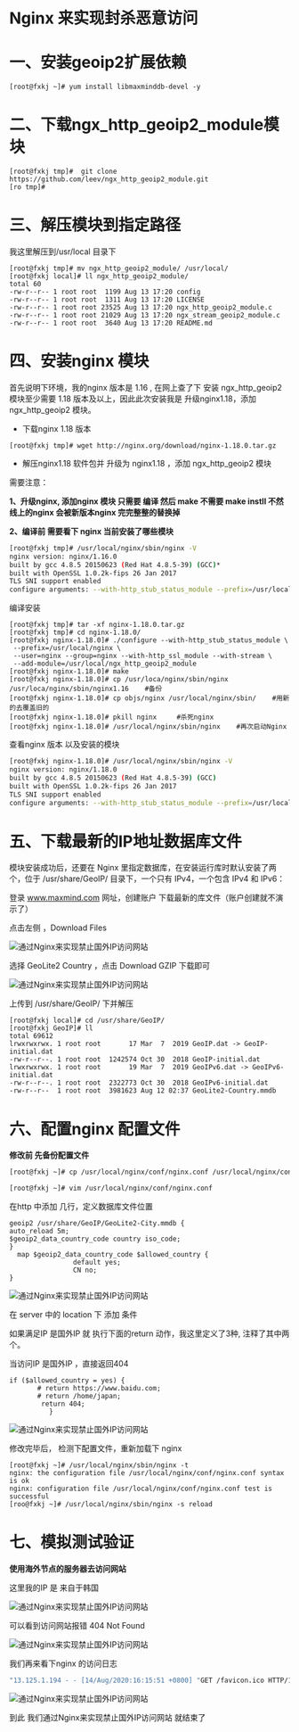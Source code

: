 # Nginx 来实现封杀恶意访问 

# 一、安装geoip2扩展依赖

```
[root@fxkj ~]# yum install libmaxminddb-devel -y
```

# 二、下载ngx_http_geoip2_module模块

```
[root@fxkj tmp]#  git clone https://github.com/leev/ngx_http_geoip2_module.git
[ro tmp]# 
```

# 三、解压模块到指定路径

我这里解压到/usr/local 目录下

```
[root@fxkj tmp]# mv ngx_http_geoip2_module/ /usr/local/
[root@fxkj local]# ll ngx_http_geoip2_module/
total 60
-rw-r--r-- 1 root root  1199 Aug 13 17:20 config
-rw-r--r-- 1 root root  1311 Aug 13 17:20 LICENSE
-rw-r--r-- 1 root root 23525 Aug 13 17:20 ngx_http_geoip2_module.c
-rw-r--r-- 1 root root 21029 Aug 13 17:20 ngx_stream_geoip2_module.c
-rw-r--r-- 1 root root  3640 Aug 13 17:20 README.md
```

# 四、安装nginx 模块

首先说明下环境，我的nginx 版本是 1.16 , 在网上查了下 安装 ngx_http_geoip2 模块至少需要 1.18 版本及以上，因此此次安装我是 升级nginx1.18，添加 ngx_http_geoip2 模块。 

- 下载nginx 1.18 版本

```
[root@fxkj tmp]# wget http://nginx.org/download/nginx-1.18.0.tar.gz
```

- 解压nginx1.18 软件包并 升级为 nginx1.18 ，添加 ngx_http_geoip2 模块

需要注意：

**1、升级nginx, 添加nginx 模块 只需要 编译 然后 make 
不需要 make instll 不然线上的nginx 会被新版本nginx 完完整整的替换掉**

**2、编译前 需要看下 nginx 当前安装了哪些模块**

```bash
[root@fxkj tmp]# /usr/local/nginx/sbin/nginx -V
nginx version: nginx/1.16.0
built by gcc 4.8.5 20150623 (Red Hat 4.8.5-39) (GCC)*
built with OpenSSL 1.0.2k-fips 26 Jan 2017
TLS SNI support enabled
configure arguments: --with-http_stub_status_module --prefix=/usr/local/nginx  --user=nginx --group=nginx --with-http_ssl_module --with-stream*
```

编译安装

```
[root@fxkj tmp]# tar -xf nginx-1.18.0.tar.gz 
[root@fxkj tmp]# cd nginx-1.18.0/
[root@fxkj nginx-1.18.0]# ./configure --with-http_stub_status_module \
 --prefix=/usr/local/nginx \
 --user=nginx --group=nginx --with-http_ssl_module --with-stream \
 --add-module=/usr/local/ngx_http_geoip2_module
[root@fxkj nginx-1.18.0]# make
[root@fxkj nginx-1.18.0]# cp /usr/loca/nginx/sbin/nginx /usr/loca/nginx/sbin/nginx1.16    #备份
[root@fxkj nginx-1.18.0]# cp objs/nginx /usr/local/nginx/sbin/    #用新的去覆盖旧的
[root@fxkj nginx-1.18.0]# pkill nginx     #杀死nginx
[root@fxkj nginx-1.18.0]# /usr/local/nginx/sbin/nginx    #再次启动Nginx
```

查看nginx 版本 以及安装的模块

```bash
[root@fxkj nginx-1.18.0]# /usr/local/nginx/sbin/nginx -V
nginx version: nginx/1.18.0
built by gcc 4.8.5 20150623 (Red Hat 4.8.5-39) (GCC) 
built with OpenSSL 1.0.2k-fips 26 Jan 2017
TLS SNI support enabled
configure arguments: --with-http_stub_status_module --prefix=/usr/local/nginx  --user=nginx --group=nginx --with-http_ssl_module --with-stream --add-module=/usr/local/ngx_http_geoip2_module
```

# 五、下载最新的IP地址数据库文件

模块安装成功后，还要在 Nginx 里指定数据库，在安装运行库时默认安装了两个，位于 /usr/share/GeoIP/ 目录下，一个只有 IPv4，一个包含 IPv4 和 IPv6：

登录 www.maxmind.com 网址，创建账户 下载最新的库文件（账户创建就不演示了）

点击左侧 ，Download Files

![通过Nginx来实现禁止国外IP访问网站](https://p3-tt.byteimg.com/origin/pgc-image/a965a80a0e354dde96ba5fa1091cf86f?from=pc)

选择 GeoLite2 Country ，点击 Download GZIP 下载即可

![通过Nginx来实现禁止国外IP访问网站](https://p3-tt.byteimg.com/origin/pgc-image/c3e087baa970419593541115de1ad8be?from=pc)

上传到 /usr/share/GeoIP/ 下并解压

```
[root@fxkj local]# cd /usr/share/GeoIP/
[root@fxkj GeoIP]# ll
total 69612
lrwxrwxrwx. 1 root root       17 Mar  7  2019 GeoIP.dat -> GeoIP-initial.dat
-rw-r--r--. 1 root root  1242574 Oct 30  2018 GeoIP-initial.dat
lrwxrwxrwx. 1 root root       19 Mar  7  2019 GeoIPv6.dat -> GeoIPv6-initial.dat
-rw-r--r--. 1 root root  2322773 Oct 30  2018 GeoIPv6-initial.dat
-rw-r--r--  1 root root  3981623 Aug 12 02:37 GeoLite2-Country.mmdb
```

# 六、配置nginx 配置文件

**修改前 先备份配置文件**

```bash
[root@fxkj ~]# cp /usr/local/nginx/conf/nginx.conf /usr/local/nginx/conf/nginx.conf-bak

[root@fxkj ~]# vim /usr/local/nginx/conf/nginx.conf
```

在http 中添加 几行，定义数据库文件位置

```
geoip2 /usr/share/GeoIP/GeoLite2-City.mmdb {
auto_reload 5m;
$geoip2_data_country_code country iso_code;
}
  map $geoip2_data_country_code $allowed_country {
                default yes;
                CN no;
}
```

![通过Nginx来实现禁止国外IP访问网站](https://p3-tt.byteimg.com/origin/pgc-image/bfc6d7c990cf41b08b13280b8ee9f0e8?from=pc)



在 server 中的 location 下 添加 条件

如果满足IP 是国外IP 就 执行下面的return 动作，我这里定义了3种, 注释了其中两个。

当访问IP 是国外IP ，直接返回404

```
if ($allowed_country = yes) {
       # return https://www.baidu.com;
       # return /home/japan;
        return 404;
          }
```

![通过Nginx来实现禁止国外IP访问网站](https://p3-tt.byteimg.com/origin/pgc-image/58effbcb1b4d4422b637a238d8371051?from=pc)



修改完毕后， 检测下配置文件，重新加载下 nginx

```
[root@fxkj ~]# /usr/local/nginx/sbin/nginx -t
nginx: the configuration file /usr/local/nginx/conf/nginx.conf syntax is ok
nginx: configuration file /usr/local/nginx/conf/nginx.conf test is successful
[roo@fxkj ~]# /usr/local/nginx/sbin/nginx -s reload
```



# 七、模拟测试验证

**使用海外节点的服务器去访问网站**

这里我的IP 是 来自于韩国

![通过Nginx来实现禁止国外IP访问网站](https://p3-tt.byteimg.com/origin/pgc-image/fca231769f3c40458a321bdca7c356f1?from=pc)



可以看到访问网站报错 404 Not Found

![通过Nginx来实现禁止国外IP访问网站](https://p6-tt.byteimg.com/origin/pgc-image/ac732b838fd84cf9a1ba52a27c13d76d?from=pc)



我们再来看下nginx 的访问日志

```bash
"13.125.1.194 - - [14/Aug/2020:16:15:51 +0800] "GET /favicon.ico HTTP/1.1" **404** 548 "https://www.fxkjnj.com/" "Mozilla/5.0 (Windows NT 10.0; Win64;  x64) AppleWebKit/537.36 (KHTML, like Gecko) Chrome/84.0.4147.125  Safari/537.36"
```

![通过Nginx来实现禁止国外IP访问网站](https://p1-tt.byteimg.com/origin/pgc-image/e74537e1a7b4476098d4e68a38203704?from=pc)

到此 我们通过Nginx来实现禁止国外IP访问网站 就结束了